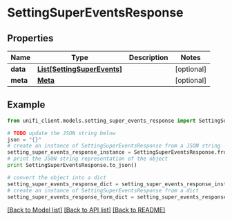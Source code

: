 # SettingSuperEventsResponse


## Properties

Name | Type | Description | Notes
------------ | ------------- | ------------- | -------------
**data** | [**List[SettingSuperEvents]**](SettingSuperEvents.md) |  | [optional] 
**meta** | [**Meta**](Meta.md) |  | [optional] 

## Example

```python
from unifi_client.models.setting_super_events_response import SettingSuperEventsResponse

# TODO update the JSON string below
json = "{}"
# create an instance of SettingSuperEventsResponse from a JSON string
setting_super_events_response_instance = SettingSuperEventsResponse.from_json(json)
# print the JSON string representation of the object
print SettingSuperEventsResponse.to_json()

# convert the object into a dict
setting_super_events_response_dict = setting_super_events_response_instance.to_dict()
# create an instance of SettingSuperEventsResponse from a dict
setting_super_events_response_form_dict = setting_super_events_response.from_dict(setting_super_events_response_dict)
```
[[Back to Model list]](../README.md#documentation-for-models) [[Back to API list]](../README.md#documentation-for-api-endpoints) [[Back to README]](../README.md)


